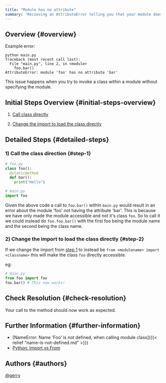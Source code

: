 ```yaml
---
title: "Module has no attribute"
summary: "Recieving an AttributeError telling you that your module doesn't have the method that you are calling"
---
```


## Overview {#overview}

Example error:

```
python main.py
Traceback (most recent call last):
  File "main.py", line 2, in <module>
    foo.bar()
AttributeError: module 'foo' has no attribute 'bar'
```

This issue happens when you try to invoke a class within a module without specifying the module.

## Initial Steps Overview {#initial-steps-overview}

1) [Call class directly](#step-1)

2) [Change the import to load the class directly](#step-2)

## Detailed Steps {#detailed-steps}

### 1) Call the class direction {#step-1}

```python
# foo.py
class foo():
  @staticmethod
  def bar():
    print("Hello")

# main.py
import foo
```

Given the above code a call to `foo.bar()` within `main.py` would result in an error about the module 'foo' not having the attribute 'bar'. This is because we have only made the module accessible and not it's class `foo`. So to call it we could instead do `foo.foo.bar()` with the first foo  being the module name and the second being the class name.

### 2) Change the import to load the class directly {#step-2}

If we change the import from [step 1](#step-1) to instead be `from <modulename> import <classname>` this will make the class `foo` directly accessible.

eg:

```python
# main.py
from foo import foo
foo.bar() # This now works!
```

## Check Resolution {#check-resolution}

Your call to the method should now work as expected.

## Further Information {#further-information}

* [NameError: Name 'Foo' is not defined, when calling module class]({{< relref "name-is-not-defined.md" >}})
* [Python: Import vs From](https://stackoverflow.com/questions/9439480/from-import-vs-import)

## Authors {#authors}

[@gerry](https://github.com/gerrywastaken)

[//]: # (REFERENCED DOCS)
[//]: # (https://stackoverflow.com/questions/47323411/attributeerror-module-object-has-no-attribute-xxxx)
